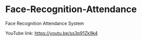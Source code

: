 # Face-Recognition-Attendance
Face Recognition Attendance System

YouTube link: https://youtu.be/ss3p91Zk9k4

